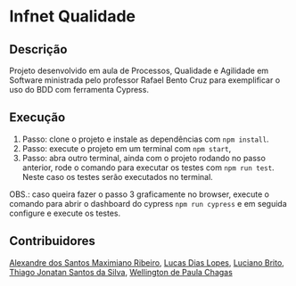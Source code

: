 # Infnet Qualidade

## Descrição

Projeto desenvolvido em aula de Processos, Qualidade e Agilidade em Software ministrada pelo professor Rafael Bento Cruz para exemplificar o uso do BDD com ferramenta Cypress.


## Execução

1. Passo: clone o projeto e instale as dependências com `npm install`.
2. Passo: execute o projeto em um terminal com `npm start`,
3. Passo: abra outro terminal, ainda com o projeto rodando no passo anterior, rode o comando para executar os testes com `npm run test`. Neste caso os testes serão executados no terminal.

OBS.: caso queira fazer o passo 3 graficamente no browser, execute o comando para abrir o dashboard do cypress `npm run cypress` e em seguida configure e execute os testes.


## Contribuidores


[Alexandre dos Santos Maximiano Ribeiro](https://github.com/Alemaxi), 
[Lucas Dias Lopes](https://github.com/magnorion/infnet-qualidade), 
[Luciano Brito](https://github.com/lucianobritodev), 
[Thiago Jonatan Santos da Silva](https://github.com/thiagojonatan), 
[Wellington de Paula Chagas](https://github.com/wellingtonchagas)

